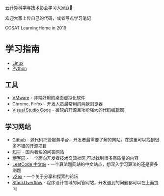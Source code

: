 云计算科学与技术协会学习大家庭🎄

欢迎大家上传自己的代码，或者写点学习笔记

CCSAT LearningHome in 2019 

# 学习指南
- [Linux](linux/index.md)
- [Python](python/index.md)

## 工具
- [VMware](https://www.vmware.com/cn/products/personal-desktop-virtualization.html) - 非常好用的桌面虚拟化软件
- Chrome, Firfox - 开发人员最常用的两款浏览器
- [Visual Studio Code](https://code.visualstudio.com) - 微软的开源且功能强大的代码编辑器


## 学习网站
- [Github](https://github.com) - 源代码托管服务平台，开发者最需要了解的网站。在这里可以找到很多不错的开源项目
- [知乎](https://www.zhihu.com) - 国内著名的问答网站
- [博客园](https://www.cnblogs.com) - 一个面向开发者技术交流社区,可以找到很多高质量的内容
- [LeetCode 中文站](https://leetcode-cn.com/) - 一个算法题网站的中文站点，想深入学习算法的还是要多刷题
- [v2ex](https://www.v2ex.com) - 一个关于分享和探索的论坛
- [StackOverflow](https://stackoverflow.com) - 程序设计领域的问答网站，开发遇到的问题都可以在上面提问
